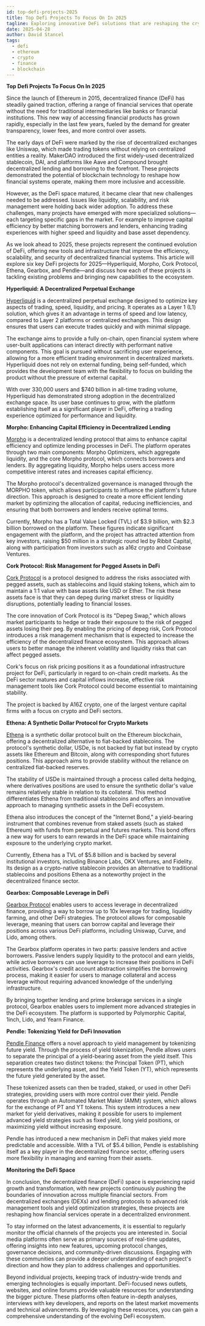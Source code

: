 ```yaml
---
id: top-defi-projects-2025
title: Top Defi Projects To Focus On In 2025
tagline: Exploring innovative DeFi solutions that are reshaping the crypto landscape
date: 2025-04-28
author: David Stancel
tags:
  - defi
  - ethereum
  - crypto
  - finance
  - blockchain
---
```


**Top Defi Projects To Focus On In 2025**

Since the launch of Ethereum in 2015, decentralized finance (DeFi) has steadily gained traction, offering a range of financial services that operate without the need for traditional intermediaries like banks or financial institutions. This new way of accessing financial products has grown rapidly, especially in the last few years, fueled by the demand for greater transparency, lower fees, and more control over assets. 

The early days of DeFi were marked by the rise of decentralized exchanges like Uniswap, which made trading tokens without relying on centralized entities a reality. MakerDAO introduced the first widely-used decentralized stablecoin, DAI, and platforms like Aave and Compound brought decentralized lending and borrowing to the forefront. These projects demonstrated the potential of blockchain technology to reshape how financial systems operate, making them more inclusive and accessible.

However, as the DeFi space matured, it became clear that new challenges needed to be addressed. Issues like liquidity, scalability, and risk management were holding back wider adoption. To address these challenges, many projects have emerged with more specialized solutions—each targeting specific gaps in the market. For example to improve capital efficiency by better matching borrowers and lenders, enhancing trading experiences with higher speed and liquidity and base asset dependency.

As we look ahead to 2025, these projects represent the continued evolution of DeFi, offering new tools and infrastructure that improve the efficiency, scalability, and security of decentralized financial systems.
This article will explore six key DeFi projects for 2025—Hyperliquid, Morpho, Cork Protocol, Ethena, Gearbox, and Pendle—and discuss how each of these projects is tackling existing problems and bringing new capabilities to the ecosystem.

**Hyperliquid: A Decentralized Perpetual Exchange**

[Hyperliquid](https://hyperliquid.xyz/) is a decentralized perpetual exchange designed to optimize key aspects of trading, speed, liquidity, and pricing. It operates as a Layer 1 (L1) solution, which gives it an advantage in terms of speed and low latency, compared to Layer 2 platforms or centralized exchanges. This design ensures that users can execute trades quickly and with minimal slippage. 

The exchange aims to provide a fully on-chain, open financial system where user-built applications can interact directly with performant native components. This goal is pursued without sacrificing user experience, allowing for a more efficient trading environment in decentralized markets. Hyperliquid does not rely on external funding, being self-funded, which provides the development team with the flexibility to focus on building the product without the pressure of external capital. 

With over 330,000 users and $740 billion in all-time trading volume, Hyperliquid has demonstrated strong adoption in the decentralized exchange space. Its user base continues to grow, with the platform establishing itself as a significant player in DeFi, offering a trading experience optimized for performance and liquidity. 

**Morpho: Enhancing Capital Efficiency in Decentralized Lending**

[Morpho](https://morpho.org/) is a decentralized lending protocol that aims to enhance capital efficiency and optimize lending processes in DeFi. The platform operates through two main components: Morpho Optimizers, which aggregate liquidity, and the core Morpho protocol, which connects borrowers and lenders. By aggregating liquidity, Morpho helps users access more competitive interest rates and increases capital efficiency. 

The Morpho protocol's decentralized governance is managed through the MORPHO token, which allows participants to influence the platform's future direction. This approach is designed to create a more efficient lending market by optimizing the allocation of capital, reducing inefficiencies, and ensuring that both borrowers and lenders receive optimal terms. 

Currently, Morpho has a Total Value Locked (TVL) of $3.9 billion, with $2.3 billion borrowed on the platform. These figures indicate significant engagement with the platform, and the project has attracted attention from key investors, raising $50 million in a strategic round led by Ribbit Capital, along with participation from investors such as a16z crypto and Coinbase Ventures. 

**Cork Protocol: Risk Management for Pegged Assets in DeFi**

[Cork Protocol](https://corkprotocol.com/) is a protocol designed to address the risks associated with pegged assets, such as stablecoins and liquid staking tokens, which aim to maintain a 1:1 value with base assets like USD or Ether. The risk these assets face is that they can depeg during market stress or liquidity disruptions, potentially leading to financial losses. 

The core innovation of Cork Protocol is its "Depeg Swap," which allows market participants to hedge or trade their exposure to the risk of pegged assets losing their peg. By enabling the pricing of depeg risk, Cork Protocol introduces a risk management mechanism that is expected to increase the efficiency of the decentralized finance ecosystem. This approach allows users to better manage the inherent volatility and liquidity risks that can affect pegged assets. 

Cork's focus on risk pricing positions it as a foundational infrastructure project for DeFi, particularly in regard to on-chain credit markets. As the DeFi sector matures and capital inflows increase, effective risk management tools like Cork Protocol could become essential to maintaining stability.

The project is backed by A16Z crypto, one of the largest venture capital firms with a focus on crypto and DeFi sectors. 

**Ethena: A Synthetic Dollar Protocol for Crypto Markets**

[Ethena](https://www.ethena.fi/) is a synthetic dollar protocol built on the Ethereum blockchain, offering a decentralized alternative to fiat-backed stablecoins. The protocol's synthetic dollar, USDe, is not backed by fiat but instead by crypto assets like Ethereum and Bitcoin, along with corresponding short futures positions. This approach aims to provide stability without the reliance on centralized fiat-backed reserves. 

The stability of USDe is maintained through a process called delta hedging, where derivatives positions are used to ensure the synthetic dollar's value remains relatively stable in relation to its collateral. This method differentiates Ethena from traditional stablecoins and offers an innovative approach to managing synthetic assets in the DeFi ecosystem. 

Ethena also introduces the concept of the "Internet Bond," a yield-bearing instrument that combines revenue from staked assets (such as staked Ethereum) with funds from perpetual and futures markets. This bond offers a new way for users to earn rewards in the DeFi space while maintaining exposure to the underlying crypto market. 

Currently, Ethena has a TVL of $5.8 billion and is backed by several institutional investors, including Binance Labs, OKX Ventures, and Fidelity. Its design as a crypto-native stablecoin provides an alternative to traditional stablecoins and positions Ethena as a noteworthy project in the decentralized finance sector. 

**Gearbox: Composable Leverage in DeFi**

[Gearbox Protocol](https://gearbox.fi/) enables users to access leverage in decentralized finance, providing a way to borrow up to 10x leverage for trading, liquidity farming, and other DeFi strategies. The protocol allows for composable leverage, meaning that users can borrow capital and leverage their positions across various DeFi platforms, including Uniswap, Curve, and Lido, among others. 

The Gearbox platform operates in two parts: passive lenders and active borrowers. Passive lenders supply liquidity to the protocol and earn yields, while active borrowers can use leverage to increase their positions in DeFi activities. Gearbox's credit account abstraction simplifies the borrowing process, making it easier for users to manage collateral and access leverage without requiring advanced knowledge of the underlying infrastructure.

By bringing together lending and prime brokerage services in a single protocol, Gearbox enables users to implement more advanced strategies in the DeFi ecosystem. The platform is supported by Polymorphic Capital, 1inch, Lido, and Yearn Finance. 

**Pendle: Tokenizing Yield for DeFi Innovation**

[Pendle Finance](https://www.pendle.finance/) offers a novel approach to yield management by tokenizing future yield. Through the process of yield tokenization, Pendle allows users to separate the principal of a yield-bearing asset from the yield itself. This separation creates two distinct tokens: the Principal Token (PT), which represents the underlying asset, and the Yield Token (YT), which represents the future yield generated by the asset. 

These tokenized assets can then be traded, staked, or used in other DeFi strategies, providing users with more control over their yield. Pendle operates through an Automated Market Maker (AMM) system, which allows for the exchange of PT and YT tokens. This system introduces a new market for yield derivatives, making it possible for users to implement advanced yield strategies such as fixed yield, long yield positions, or maximizing yield without increasing exposure. 

Pendle has introduced a new mechanism in DeFi that makes yield more predictable and accessible. With a TVL of $5.4 billion, Pendle is establishing itself as a key player in the decentralized finance sector, offering users more flexibility in managing and earning from their assets.

**Monitoring the DeFi Space**

In conclusion, the decentralized finance (DeFi) space is experiencing rapid growth and transformation, with new projects continuously pushing the boundaries of innovation across multiple financial sectors. From decentralized exchanges (DEXs) and lending protocols to advanced risk management tools and yield optimization strategies, these projects are reshaping how financial services operate in a decentralized environment.

To stay informed on the latest advancements, it is essential to regularly monitor the official channels of the projects you are interested in. Social media platforms often serve as primary sources of real-time updates, offering insights into new features, upcoming protocol changes, governance decisions, and community-driven discussions. Engaging with these communities can provide a deeper understanding of each project's direction and how they plan to address challenges and opportunities.

Beyond individual projects, keeping track of industry-wide trends and emerging technologies is equally important. DeFi-focused news outlets, websites, and online forums provide valuable resources for understanding the bigger picture. These platforms often feature in-depth analyses, interviews with key developers, and reports on the latest market movements and technical advancements. By leveraging these resources, you can gain a comprehensive understanding of the evolving DeFi ecosystem.